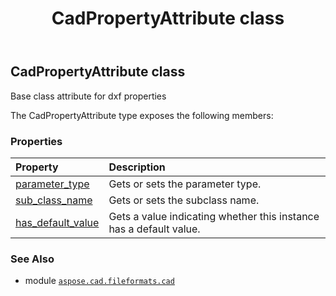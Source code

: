 ﻿---
title: CadPropertyAttribute class
second_title: Aspose.CAD for Python via .NET API References
description: 
type: docs
weight: 200
url: /python-net/aspose.cad.fileformats.cad/cadpropertyattribute/
is_root: false
---

## CadPropertyAttribute class

Base class attribute for dxf properties



The CadPropertyAttribute type exposes the following members:

### Properties
| Property | Description |
| :- | :- |
| [parameter_type](/cad/python-net/aspose.cad.fileformats.cad/cadpropertyattribute/parameter_type) | Gets or sets the parameter type. |
| [sub_class_name](/cad/python-net/aspose.cad.fileformats.cad/cadpropertyattribute/sub_class_name) | Gets or sets the subclass name. |
| [has_default_value](/cad/python-net/aspose.cad.fileformats.cad/cadpropertyattribute/has_default_value) | Gets a value indicating whether this instance has a default value. |



### See Also
* module [`aspose.cad.fileformats.cad`](..)
